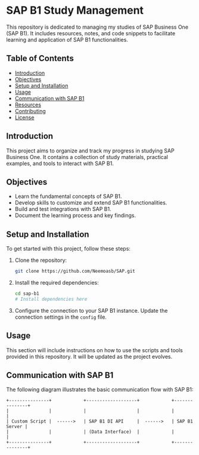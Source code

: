 # SAP B1 Study Management

This repository is dedicated to managing my studies of SAP Business One (SAP B1). It includes resources, notes, and code snippets to facilitate learning and application of SAP B1 functionalities.

## Table of Contents
- [Introduction](#introduction)
- [Objectives](#objectives)
- [Setup and Installation](#setup-and-installation)
- [Usage](#usage)
- [Communication with SAP B1](#communication-with-sap-b1)
- [Resources](#resources)
- [Contributing](#contributing)
- [License](#license)

## Introduction
This project aims to organize and track my progress in studying SAP Business One. It contains a collection of study materials, practical examples, and tools to interact with SAP B1.

## Objectives
- Learn the fundamental concepts of SAP B1.
- Develop skills to customize and extend SAP B1 functionalities.
- Build and test integrations with SAP B1.
- Document the learning process and key findings.

## Setup and Installation
To get started with this project, follow these steps:

1. Clone the repository:
    ```bash
    git clone https://github.com/Neemoasb/SAP.git
    ```
2. Install the required dependencies:
    ```bash
    cd sap-b1
    # Install dependencies here
    ```
3. Configure the connection to your SAP B1 instance. Update the connection settings in the `config` file.

## Usage
This section will include instructions on how to use the scripts and tools provided in this repository. It will be updated as the project evolves.

## Communication with SAP B1
The following diagram illustrates the basic communication flow with SAP B1:

```plaintext
+---------------+            +-------------------+            +---------------+
|               |            |                   |            |               |
| Custom Script |  ------>   | SAP B1 DI API     |  ------>   | SAP B1 Server |
|               |            | (Data Interface)  |            |               |
+---------------+            +-------------------+            +---------------+
